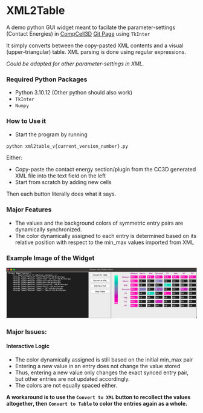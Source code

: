 # XML2Table
A demo python GUI widget meant to facilate the parameter-settings (Contact Energies) in [CompCell3D](https://compucell3d.org/) [Git Page](https://github.com/CompuCell3D/CompuCell3D) using `TkInter`

It simply converts between the copy-pasted XML contents and a visual (upper-triangular) table. XML parsing is done using regular expressions. 

*Could be adapted for other parameter-settings in XML.*

### Required Python Packages
- Python 3.10.12 (Other python should also work)
- `TkInter`
- `Numpy`

### How to Use it
- Start the program by running 
```bash
python xml2table_v{current_version_number}.py
```

Either:
- Copy-paste the contact energy section/plugin from the CC3D generated XML file into the text field on the left
- Start from scratch by adding new cells

Then each button literally does what it says.

### Major Features
- The values and the background colors of symmetric entry pairs are dynamically synchronized.
- The color dynamically assigned to each entry is determined based on its relative position with respect to the min_max values imported from XML

### Example Image of the Widget
<img src="./images/example_v02.png">


### Major Issues:                                                                                            
#### Interactive Logic
- The color dynamically assigned is still based on the initial min_max pair
- Entering a new value in an entry does not change the value stored
- Thus, entering a new value only changes the exact synced entry pair, but other entries are not updated accordingly.
- The colors are not equally spaced either.

**A workaround is to use the `Convert to XML` button to recollect the values altogether, then `Convert to Table` to color the entries again as a whole.**
